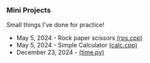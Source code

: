 ### Mini Projects
Small things I've done for practice! 

- May 5, 2024 - Rock paper scissors [(rps.cpp)](rps.cpp)
- May 5, 2024 - Simple Calculator [(calc.cpp)](calc.cpp)
- December 23, 2024 - [(time.py)](time.py)

    
